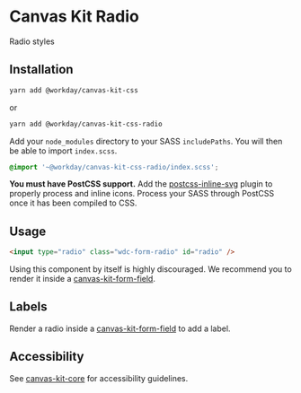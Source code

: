 # Canvas Kit Radio

Radio styles

## Installation

```sh
yarn add @workday/canvas-kit-css
```

or

```sh
yarn add @workday/canvas-kit-css-radio
```

Add your `node_modules` directory to your SASS `includePaths`. You will then be able to import
`index.scss`.

```scss
@import '~@workday/canvas-kit-css-radio/index.scss';
```

**You must have PostCSS support.** Add the
[postcss-inline-svg](https://github.com/TrySound/postcss-inline-svg) plugin to properly process and
inline icons. Process your SASS through PostCSS once it has been compiled to CSS.

## Usage

```html
<input type="radio" class="wdc-form-radio" id="radio" />
```

Using this component by itself is highly discouraged. We recommend you to render it inside a
[canvas-kit-form-field](../../form-field/css).

## Labels

Render a radio inside a [canvas-kit-form-field](../../form-field/css) to add a label.

## Accessibility

See [canvas-kit-core](../../core/css#accessibility) for accessibility guidelines.
